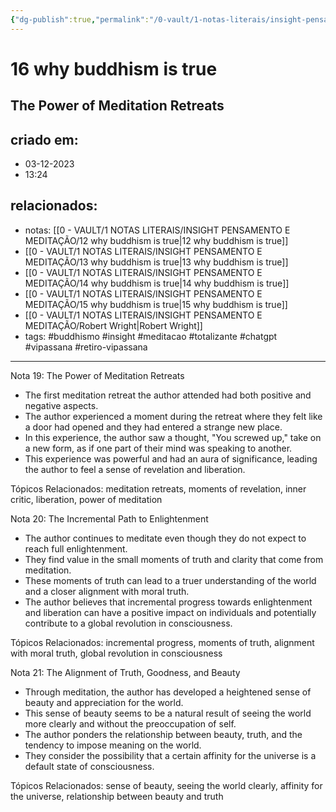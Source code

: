 ```yaml
---
{"dg-publish":true,"permalink":"/0-vault/1-notas-literais/insight-pensamento-e-meditacao/16-why-buddhism-is-true/","tags":["buddhismo","insight","meditacao","totalizante","chatgpt","vipassana","retiro-vipassana"],"dgHomeLink":true,"dgShowLocalGraph":true,"dgShowFileTree":true,"dgEnableSearch":true,"noteIcon":""}
---
```


# 16 why buddhism is true

## The Power of Meditation Retreats

## criado em: 
- 03-12-2023
- 13:24
## relacionados:
- notas: [[0 - VAULT/1 NOTAS LITERAIS/INSIGHT PENSAMENTO E MEDITAÇÃO/12 why buddhism is true\|12 why buddhism is true]]
- [[0 - VAULT/1 NOTAS LITERAIS/INSIGHT PENSAMENTO E MEDITAÇÃO/13 why buddhism is true\|13 why buddhism is true]]
- [[0 - VAULT/1 NOTAS LITERAIS/INSIGHT PENSAMENTO E MEDITAÇÃO/14 why buddhism is true\|14 why buddhism is true]]
- [[0 - VAULT/1 NOTAS LITERAIS/INSIGHT PENSAMENTO E MEDITAÇÃO/15 why buddhism is true\|15 why buddhism is true]]
- [[0 - VAULT/1 NOTAS LITERAIS/INSIGHT PENSAMENTO E MEDITAÇÃO/Robert Wright\|Robert Wright]]
- tags: #buddhismo #insight #meditacao #totalizante #chatgpt #vipassana  #retiro-vipassana
---

Nota 19: The Power of Meditation Retreats

- The first meditation retreat the author attended had both positive and negative aspects.
- The author experienced a moment during the retreat where they felt like a door had opened and they had entered a strange new place.
- In this experience, the author saw a thought, "You screwed up," take on a new form, as if one part of their mind was speaking to another.
- This experience was powerful and had an aura of significance, leading the author to feel a sense of revelation and liberation.

Tópicos Relacionados: meditation retreats, moments of revelation, inner critic, liberation, power of meditation

Nota 20: The Incremental Path to Enlightenment

- The author continues to meditate even though they do not expect to reach full enlightenment.
- They find value in the small moments of truth and clarity that come from meditation.
- These moments of truth can lead to a truer understanding of the world and a closer alignment with moral truth.
- The author believes that incremental progress towards enlightenment and liberation can have a positive impact on individuals and potentially contribute to a global revolution in consciousness.

Tópicos Relacionados: incremental progress, moments of truth, alignment with moral truth, global revolution in consciousness

Nota 21: The Alignment of Truth, Goodness, and Beauty

- Through meditation, the author has developed a heightened sense of beauty and appreciation for the world.
- This sense of beauty seems to be a natural result of seeing the world more clearly and without the preoccupation of self.
- The author ponders the relationship between beauty, truth, and the tendency to impose meaning on the world.
- They consider the possibility that a certain affinity for the universe is a default state of consciousness.

Tópicos Relacionados: sense of beauty, seeing the world clearly, affinity for the universe, relationship between beauty and truth